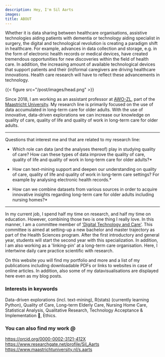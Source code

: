 ```yaml
---
description: Hey, I'm Sil Aarts
images:
title: ABOUT
---
```

Whether it is data sharing between healthcare organisations, assistive technologies aiding patients with dementia or technology aiding specialist in surgery, the digital and technological revolution is creating a paradigm shift in healthcare. For example, advances in data collection and storage, e.g. in the form of electronic health records or medical devices, have created tremendous opportunities for new discoveries within the field of health care. In addition, the increasing amount of available technological devices that support patients and their (in)formal caregivers are driving healthcare innovations. Health care research will have to reflect these advancements in technology. 

{{< figure src="/post/images/head.png" >}}

Since 2018, I am working as an assistant professor at [AWO-ZL](<https://www.academischewerkplaatsouderenzorg.nl/>), part of the [Maastricht University](<https://www.maastrichtuniversity.nl/nl>). My research line is primarily focused on the use of data accumulated in long-term care for older adults. With the use of innovative, data-driven explorations we can increase our knowledge on quality of care, quality of life and quality of work in long-term care for older adults. 

---

Questions that interest me and that are related to my research line:

* Which role can data (and the analyses thereof) play in studying quality of care? How can these types of data improve the quality of care, quality of life and quality of work in long-term care for older adults?*

* How can text-mining support and deepen our understanding on quality of care, quality of life and quality of work in long-term care settings? For example by analysing electronic health records.*

* How can we combine datasets from various sources in order to acquire innovative insights regarding long-term care for older adults including nursing homes?*

---

In my current job, I spend half my time on research, and half my time on education. However, combining those two is one thing I really love. In this manner, I am a committee member of ['Digital Technology and Care'](<https://www.maastrichtuniversity.nl/nl/onderwijs/bachelor/bachelor-gezondheidswetenschappen/specialisaties#DTG>). This committee is aimed at setting-up a new bachelor and master trajectory as part of the Health Sciences program. After the first introductory and general year, students will start the second year with this specialization. In addition, I am also working as a 'linking-pin' at a long-term care organisation. Here, I intertwine daily care practice scientific with research.

On this website you will find my portfolio and more and a list of my publications including downloadable PDFs or links to websites in case of online articles. In addition, also some of my datavisualisations are displayed here even as my blog posts.

### Interests in keywords
Data-driven explorations (incl. text-mining), R(stats) (currently learning Python), Quality of Care, Long-term Elderly Care, Nursing Home Care, Statistical Analysis, Qualitative Research, Technology Acceptance & Implementation 🤖, Ethics. 

### You can also find my work @
https://orcid.org/0000-0002-3121-412X
https://www.researchgate.net/profile/Sil_Aarts
https://www.maastrichtuniversity.nl/s.aarts
